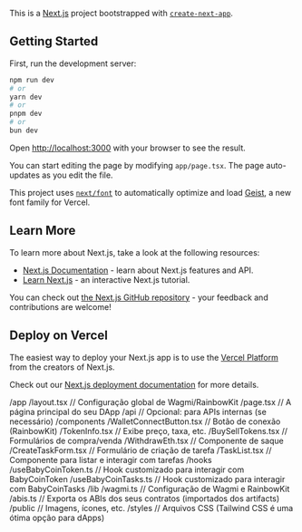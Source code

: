 This is a [Next.js](https://nextjs.org) project bootstrapped with [`create-next-app`](https://nextjs.org/docs/app/api-reference/cli/create-next-app).

## Getting Started

First, run the development server:

```bash
npm run dev
# or
yarn dev
# or
pnpm dev
# or
bun dev
```

Open [http://localhost:3000](http://localhost:3000) with your browser to see the result.

You can start editing the page by modifying `app/page.tsx`. The page auto-updates as you edit the file.

This project uses [`next/font`](https://nextjs.org/docs/app/building-your-application/optimizing/fonts) to automatically optimize and load [Geist](https://vercel.com/font), a new font family for Vercel.

## Learn More

To learn more about Next.js, take a look at the following resources:

- [Next.js Documentation](https://nextjs.org/docs) - learn about Next.js features and API.
- [Learn Next.js](https://nextjs.org/learn) - an interactive Next.js tutorial.

You can check out [the Next.js GitHub repository](https://github.com/vercel/next.js) - your feedback and contributions are welcome!

## Deploy on Vercel

The easiest way to deploy your Next.js app is to use the [Vercel Platform](https://vercel.com/new?utm_medium=default-template&filter=next.js&utm_source=create-next-app&utm_campaign=create-next-app-readme) from the creators of Next.js.

Check out our [Next.js deployment documentation](https://nextjs.org/docs/app/building-your-application/deploying) for more details.

/app
  /layout.tsx           // Configuração global de Wagmi/RainbowKit
  /page.tsx             // A página principal do seu DApp
  /api                  // Opcional: para APIs internas (se necessário)
/components
  /WalletConnectButton.tsx // Botão de conexão (RainbowKit)
  /TokenInfo.tsx           // Exibe preço, taxa, etc.
  /BuySellTokens.tsx       // Formulários de compra/venda
  /WithdrawEth.tsx         // Componente de saque
  /CreateTaskForm.tsx      // Formulário de criação de tarefa
  /TaskList.tsx            // Componente para listar e interagir com tarefas
/hooks
  /useBabyCoinToken.ts     // Hook customizado para interagir com BabyCoinToken
  /useBabyCoinTasks.ts     // Hook customizado para interagir com BabyCoinTasks
/lib
  /wagmi.ts               // Configuração de Wagmi e RainbowKit
  /abis.ts                // Exporta os ABIs dos seus contratos (importados dos artifacts)
/public                   // Imagens, ícones, etc.
/styles                   // Arquivos CSS (Tailwind CSS é uma ótima opção para dApps)